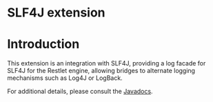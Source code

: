 SLF4J extension
===============

Introduction
============

This extension is an integration with SLF4J, providing a log facade for
SLF4J for the Restlet engine, allowing bridges to alternate logging
mechanisms such as Log4J or LogBack.

For additional details, please consult the
[Javadocs](javadocs://jse/ext/org/restlet/ext/slf4j/package-summary.html).

